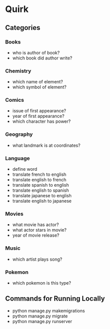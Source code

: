 # Quirk

## Categories
### Books
- who is author of book?
- which book did author write?
### Chemistry
- which name of element?
- which symbol of element?
### Comics
- issue of first appearance?
- year of first appearance?
- which character has power?
### Geography
- what landmark is at coordinates?
### Language
- define word
- translate french to english
- translate english to french
- translate spanish to english
- translate english to spanish
- translate japanese to english
- translate english to japanese
### Movies
- what movie has actor?
- what actor stars in movie?
- year of movie release?
### Music
- which artist plays song?
### Pokemon
- which pokemon is this type?

## Commands for Running Locally
- python manage.py makemigrations
- python manage.py migrate
- python manage.py runserver
